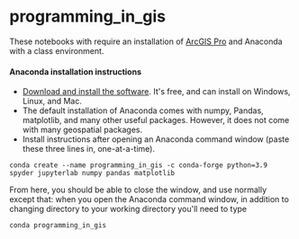 # programming_in_gis

These notebooks with require an installation of [ArcGIS Pro](https://apps.itpals.vt.edu/arcgis/ArcGIS_Pro_Installation_Instructions.pdf) and Anaconda with a class environment.

#### Anaconda installation instructions
* [Download and install the software](https://www.anaconda.com/products/individual).  It's free, and can install on Windows, Linux, and Mac.
* The default installation of Anaconda comes with numpy, Pandas, matplotlib, and many other useful packages.  However, it does not come with many geospatial packages.  
* Install instructions after opening an Anaconda command window (paste these three lines in, one-at-a-time).
~~~
conda create --name programming_in_gis -c conda-forge python=3.9 spyder jupyterlab numpy pandas matplotlib
~~~
From here, you should be able to close the window, and use normally except that: when you open the Anaconda command window, in addition to changing directory to your working directory you'll need to type
~~~
conda programming_in_gis
~~~ 
